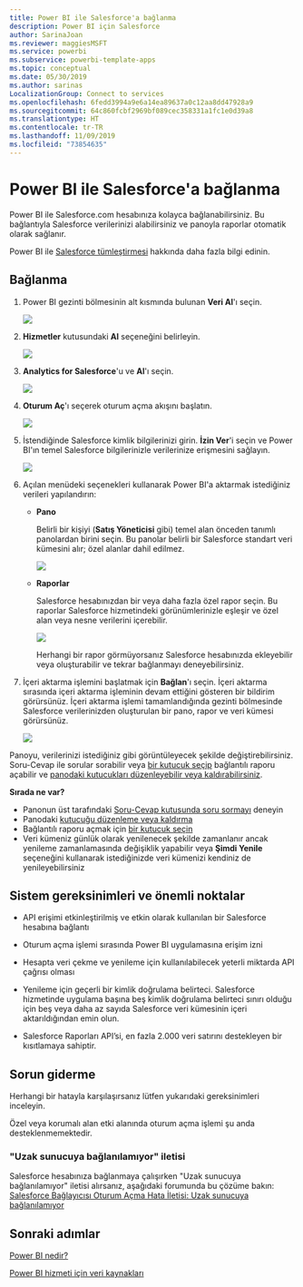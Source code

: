 ```yaml
---
title: Power BI ile Salesforce'a bağlanma
description: Power BI için Salesforce
author: SarinaJoan
ms.reviewer: maggiesMSFT
ms.service: powerbi
ms.subservice: powerbi-template-apps
ms.topic: conceptual
ms.date: 05/30/2019
ms.author: sarinas
LocalizationGroup: Connect to services
ms.openlocfilehash: 6fedd3994a9e6a14ea89637a0c12aa8dd47928a9
ms.sourcegitcommit: 64c860fcbf2969bf089cec358331a1fc1e0d39a8
ms.translationtype: HT
ms.contentlocale: tr-TR
ms.lasthandoff: 11/09/2019
ms.locfileid: "73854635"
---
```

# <a name="connect-to-salesforce-with-power-bi"></a>Power BI ile Salesforce'a bağlanma
Power BI ile Salesforce.com hesabınıza kolayca bağlanabilirsiniz. Bu bağlantıyla Salesforce verilerinizi alabilirsiniz ve panoyla raporlar otomatik olarak sağlanır.

Power BI ile [Salesforce tümleştirmesi](https://powerbi.microsoft.com/integrations/salesforce) hakkında daha fazla bilgi edinin.

## <a name="how-to-connect"></a>Bağlanma
1. Power BI gezinti bölmesinin alt kısmında bulunan **Veri Al**'ı seçin.
   
   ![](media/service-connect-to-salesforce/pbi_getdata.png) 
2. **Hizmetler** kutusundaki **Al** seçeneğini belirleyin.
   
   ![](media/service-connect-to-salesforce/pbi_getservices.png) 
3. **Analytics for Salesforce**'u ve **Al**'ı seçin.  
   
   ![](media/service-connect-to-salesforce/salesforce.png)
4. **Oturum Aç**'ı seçerek oturum açma akışını başlatın.
   
    ![](media/service-connect-to-salesforce/dialog.png)
5. İstendiğinde Salesforce kimlik bilgilerinizi girin. **İzin Ver**'i seçin ve Power BI'ın temel Salesforce bilgilerinizle verilerinize erişmesini sağlayın.
   
   ![](media/service-connect-to-salesforce/sf_authorize.png)
6. Açılan menüdeki seçenekleri kullanarak Power BI'a aktarmak istediğiniz verileri yapılandırın:
   
   * **Pano**
     
     Belirli bir kişiyi (**Satış Yöneticisi** gibi) temel alan önceden tanımlı panolardan birini seçin. Bu panolar belirli bir Salesforce standart veri kümesini alır; özel alanlar dahil edilmez.
     
     ![](media/service-connect-to-salesforce/pbi_salesforcechooserole.png)
   * **Raporlar**
     
     Salesforce hesabınızdan bir veya daha fazla özel rapor seçin. Bu raporlar Salesforce hizmetindeki görünümlerinizle eşleşir ve özel alan veya nesne verilerini içerebilir.
     
     ![](media/service-connect-to-salesforce/pbi_salesforcereports.png)
     
     Herhangi bir rapor görmüyorsanız Salesforce hesabınızda ekleyebilir veya oluşturabilir ve tekrar bağlanmayı deneyebilirsiniz.

7. İçeri aktarma işlemini başlatmak için **Bağlan**'ı seçin. İçeri aktarma sırasında içeri aktarma işleminin devam ettiğini gösteren bir bildirim görürsünüz. İçeri aktarma işlemi tamamlandığında gezinti bölmesinde Salesforce verilerinizden oluşturulan bir pano, rapor ve veri kümesi görürsünüz.
   
   ![](media/service-connect-to-salesforce/pbi_getdatasalesforcedash.png)

Panoyu, verilerinizi istediğiniz gibi görüntüleyecek şekilde değiştirebilirsiniz. Soru-Cevap ile sorular sorabilir veya [bir kutucuk seçip](consumer/end-user-tiles.md) bağlantılı raporu açabilir ve [panodaki kutucukları düzenleyebilir veya kaldırabilirsiniz](service-dashboard-edit-tile.md).

**Sırada ne var?**

* Panonun üst tarafındaki [Soru-Cevap kutusunda soru sormayı](consumer/end-user-q-and-a.md) deneyin
* Panodaki [kutucuğu düzenleme veya kaldırma](service-dashboard-edit-tile.md)
* Bağlantılı raporu açmak için [bir kutucuk seçin](service-dashboard-tiles.md)
* Veri kümeniz günlük olarak yenilenecek şekilde zamanlanır ancak yenileme zamanlamasında değişiklik yapabilir veya **Şimdi Yenile** seçeneğini kullanarak istediğinizde veri kümenizi kendiniz de yenileyebilirsiniz

## <a name="system-requirements-and-considerations"></a>Sistem gereksinimleri ve önemli noktalar

- API erişimi etkinleştirilmiş ve etkin olarak kullanılan bir Salesforce hesabına bağlantı

- Oturum açma işlemi sırasında Power BI uygulamasına erişim izni

- Hesapta veri çekme ve yenileme için kullanılabilecek yeterli miktarda API çağrısı olması

- Yenileme için geçerli bir kimlik doğrulama belirteci. Salesforce hizmetinde uygulama başına beş kimlik doğrulama belirteci sınırı olduğu için beş veya daha az sayıda Salesforce veri kümesinin içeri aktarıldığından emin olun.

- Salesforce Raporları API’si, en fazla 2.000 veri satırını destekleyen bir kısıtlamaya sahiptir.


## <a name="troubleshooting"></a>Sorun giderme

Herhangi bir hatayla karşılaşırsanız lütfen yukarıdaki gereksinimleri inceleyin. 

Özel veya korumalı alan etki alanında oturum açma işlemi şu anda desteklenmemektedir.

### <a name="unable-to-connect-to-the-remote-server-message"></a>"Uzak sunucuya bağlanılamıyor" iletisi

Salesforce hesabınıza bağlanmaya çalışırken "Uzak sunucuya bağlanılamıyor" iletisi alırsanız, aşağıdaki forumunda bu çözüme bakın: [Salesforce Bağlayıcısı Oturum Açma Hata İletisi: Uzak sunucuya bağlanılamıyor](https://www.outsystems.com/forums/Forum_TopicView.aspx?TopicId=17674&TopicName=log-in-error-message-unable-to-connect-to-the-remote-server&)


## <a name="next-steps"></a>Sonraki adımlar
[Power BI nedir?](fundamentals/power-bi-overview.md)

[Power BI hizmeti için veri kaynakları](service-get-data.md)

